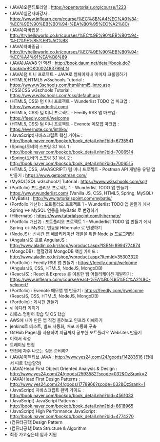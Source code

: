 
- (JAVA)오픈튜토리얼 : https://opentutorials.org/course/1223
- (JAVA)실전자바강자 : https://www.inflearn.com/course/%EC%8B%A4%EC%A0%84-%EC%9E%90%EB%B0%94-%EA%B0%95%EC%A2%8C/
- (JAVA)자바입문 : http://tryhelloworld.co.kr/courses/%EC%9E%90%EB%B0%94-%EC%9E%85%EB%AC%B8
- (JAVA)자바중급 : http://tryhelloworld.co.kr/courses/%EC%9E%90%EB%B0%94-%EC%A4%91%EA%B8%89
- (JAVA)JAVA8 인 액션 : http://book.daum.net/detail/book.do?bookid=BOK00024837994IN
- (JAVA)텀 미니 프로젝트 - JAVA로 웹페이지내 이미지 크롤링하기
- (HTML5)HTML5 w3schools Tutorial : https://www.w3schools.com/html/html5_intro.asp
- (CSS)CSS w3schools Tutorial : https://www.w3schools.com/css/default.asp
- (HTML5, CSS) 텀 미니 프로젝트 - Wunderlist TODO 앱 마크업 : https://www.wunderlist.com/
- (HTML5, CSS) 텀 미니 프로젝트 - Feedly  RSS 앱 마크업 : https://feedly.com/i/welcome
- (HTML5, CSS) 텀 미니 프로젝트 - Evenote  메모앱 마크업 : https://evernote.com/intl/ko/
- (JavaScript)자바스크립트 핵심 가이드 : http://book.naver.com/bookdb/book_detail.nhn?bid=6735541
- (Spring)토비의 스프링 3.1 Vol. 1 : http://book.naver.com/bookdb/book_detail.nhn?bid=7006514
- (Spring)토비의 스프링 3.1 Vol. 2 : http://book.naver.com/bookdb/book_detail.nhn?bid=7006515
- (HTML5, CSS, JAVASCRIPT) 텀 미니 프로젝트 - Postman API 개발용 유틸 앱 만들기 : https://www.getpostman.com/
- (MySQL)SQL w3school기 Tutorial : https://www.w3schools.com/sql/
- (Portfolio) 포트폴리오 프로젝트 1 - Wunderlist TODO 앱 만들기 : https://www.wunderlist.com/  (Vanilla JS, CSS, HTML5, Spring, MySQL)
- (MyBatis) : http://www.tutorialspoint.com/mybatis/
- (Portfolio 개선1) : 포트폴리오 프로젝트 1 - Wunderlist TODO 앱 만들기 에서 Spring <-> MySQL 연동을 MyBatis 로 변경하기 
- (Hibernate) : https://www.tutorialspoint.com/hibernate/
- (Portfolio 개선2) : 포트폴리오 프로젝트 1 - Wunderlist TODO 앱 만들기 에서 Spring <-> MySQL 연동을 Hibernate 로 변경하기 
- (NodeJS) : 신시간 웹 애플리케이션 개발을 위한 Node.js 프로그래밍 
- (AngularJS) 프로 AngularJS  : http://www.aladin.co.kr/shop/wproduct.aspx?ISBN=8994774874
- (MongoDB) : 열혈강의 MongoDB 핵심 가이드  : http://www.aladin.co.kr/shop/wproduct.aspx?ItemId=35303320
- (Portfolio) : Feedly  RSS 앱 만들기 : https://feedly.com/i/welcome (AngularJS, CSS, HTML5, NodeJS, MongoDB)
- (ReactJS) : React & Express 를 이용한 웹 어플리케이션 개발하기 : https://www.inflearn.com/course/react-%EA%B0%95%EC%A2%8C-velopert/
- (Portfolio) : Evenote  메모앱 앱 만들기 : https://feedly.com/i/welcome (ReactJS, CSS, HTML5, NodeJS, MongoDB)
- (Portfolio) : 게시판 만들기
- vi 에디터 익히기
- 리룩스 명령어 학습 및 OS 학습
- AWS에 내가 만든 앱 직접 올려보고 인프라 이해하기
- jenkins로 테스트, 빌드 자동화, 배포 자동화 구축
- GitHub Pages를 사용하여 지금까지 공부한 포트폴리오 Websites 만들기
- 이력서 작성
- 트레이닝 면접 
- 면접에 자주 나오는 질문 준비하기
- (JAVA)이펙티브 JAVA : http://www.yes24.com/24/goods/14283616 (집에서 따로 학습할것)
- (JAVA)Head First Object Oriented Analysis & Design : http://www.yes24.com/24/goods/2593582?scode=032&OzSrank=2
- (JAVA)Head First Design Patterns : http://www.yes24.com/24/goods/1778966?scode=032&OzSrank=1
- (JavaScript) 자바스크립트 완벽 가이드 : http://book.naver.com/bookdb/book_detail.nhn?bid=4561033
- (JavaScript) JavaScript Patterns : http://book.naver.com/bookdb/book_detail.nhn?bid=6618965
- (JavaScript) High Performance JavaScript : http://book.naver.com/bookdb/book_detail.nhn?bid=4774270
- (컴퓨터공학)Design Pattern
- (컴퓨터공학)Data Structure & Algorithm
- 최종 가고싶은데 입사 지원
